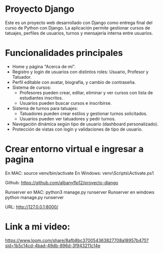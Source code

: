 # Proyecto Django

Este es un proyecto web desarrollado con Django como entrega final del curso de Python con Django. La aplicación permite gestionar cursos de tatuajes, perfiles de usuarios, turnos y mensajería interna entre usuarios.

# Funcionalidades principales

- Home y página "Acerca de mí".
- Registro y login de usuarios con distintos roles: Usuario, Profesor y Tatuador.
- Perfil editable con avatar, biografía, y cambio de contraseña.
- Sistema de cursos:
  - Profesores pueden crear, editar, eliminar y ver cursos con lista de estudiantes inscritos.
  - Usuarios pueden buscar cursos e inscribirse.
- Sistema de turnos para tatuajes:
  - Tatuadores pueden crear estilos y gestionar turnos solicitados.
  - Usuarios pueden ver tatuadores y pedir turnos.
- Navegación dinámica según tipo de usuario (dashboard personalizado).
- Protección de vistas con login y validaciones de tipo de usuario.

# Crear entorno virtual e ingresar a pagina

En MAC: source venv/bin/activate
En Windows: venv\Scripts\Activate.ps1

Github: https://github.com/albanyflp12/proyecto-django

Runserver en MAC: python3 manage.py runserver
Runserver en windows python manage.py runserver

URL: http://127.0.0.1:8000/

# Link a mi video:

https://www.loom.com/share/8afb8bc370054363827708a18957b475?sid=1b5c14cd-4bad-49db-896d-3f943211c14e